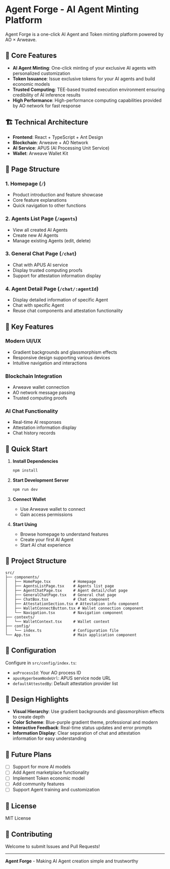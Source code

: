 # Agent Forge - AI Agent Minting Platform

Agent Forge is a one-click AI Agent and Token minting platform powered by AO × Arweave.

## 🚀 Core Features

- **AI Agent Minting**: One-click minting of your exclusive AI agents with personalized customization
- **Token Issuance**: Issue exclusive tokens for your AI agents and build economic models
- **Trusted Computing**: TEE-based trusted execution environment ensuring credibility of AI inference results
- **High Performance**: High-performance computing capabilities provided by AO network for fast response

## 🏗️ Technical Architecture

- **Frontend**: React + TypeScript + Ant Design
- **Blockchain**: Arweave + AO Network
- **AI Service**: APUS (AI Processing Unit Service)
- **Wallet**: Arweave Wallet Kit

## 📱 Page Structure

### 1. Homepage (`/`)
- Product introduction and feature showcase
- Core feature explanations
- Quick navigation to other functions

### 2. Agents List Page (`/agents`)
- View all created AI Agents
- Create new AI Agents
- Manage existing Agents (edit, delete)

### 3. General Chat Page (`/chat`)
- Chat with APUS AI service
- Display trusted computing proofs
- Support for attestation information display

### 4. Agent Detail Page (`/chat/:agentId`)
- Display detailed information of specific Agent
- Chat with specific Agent
- Reuse chat components and attestation functionality

## 🎯 Key Features

### Modern UI/UX
- Gradient backgrounds and glassmorphism effects
- Responsive design supporting various devices
- Intuitive navigation and interactions

### Blockchain Integration
- Arweave wallet connection
- AO network message passing
- Trusted computing proofs

### AI Chat Functionality
- Real-time AI responses
- Attestation information display
- Chat history records

## 🚀 Quick Start

1. **Install Dependencies**
   ```bash
   npm install
   ```

2. **Start Development Server**
   ```bash
   npm run dev
   ```

3. **Connect Wallet**
   - Use Arweave wallet to connect
   - Gain access permissions

4. **Start Using**
   - Browse homepage to understand features
   - Create your first AI Agent
   - Start AI chat experience

## 📁 Project Structure

```
src/
├── components/
│   ├── HomePage.tsx          # Homepage
│   ├── AgentsListPage.tsx    # Agents list page
│   ├── AgentChatPage.tsx     # Agent detail/chat page
│   ├── GeneralChatPage.tsx   # General chat page
│   ├── ChatBox.tsx           # Chat component
│   ├── AttestationSection.tsx # Attestation info component
│   ├── WalletConnectButton.tsx # Wallet connection component
│   └── Navigation.tsx        # Navigation component
├── contexts/
│   └── WalletContext.tsx     # Wallet context
├── config/
│   └── index.ts              # Configuration file
└── App.tsx                   # Main application component
```

## 🔧 Configuration

Configure in `src/config/index.ts`:

- `aoProcessId`: Your AO process ID
- `apusHyperbeamNodeUrl`: APUS service node URL
- `defaultAttestedBy`: Default attestation provider list

## 🌟 Design Highlights

- **Visual Hierarchy**: Use gradient backgrounds and glassmorphism effects to create depth
- **Color Scheme**: Blue-purple gradient theme, professional and modern
- **Interactive Feedback**: Real-time status updates and error prompts
- **Information Display**: Clear separation of chat and attestation information for easy understanding

## 🔮 Future Plans

- [ ] Support for more AI models
- [ ] Add Agent marketplace functionality
- [ ] Implement Token economic model
- [ ] Add community features
- [ ] Support Agent training and customization

## 📄 License

MIT License

## 🤝 Contributing

Welcome to submit Issues and Pull Requests!

---

**Agent Forge** - Making AI Agent creation simple and trustworthy

